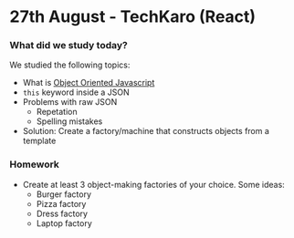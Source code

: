# 27th August - TechKaro (React)

### What did we study today?
We studied the following topics:
- What is [Object Oriented Javascript](https://developer.mozilla.org/en-US/docs/Learn/JavaScript/Objects/Object-oriented_JS)
- `this` keyword inside a JSON
- Problems with raw JSON
  - Repetation
  - Spelling mistakes
- Solution: Create a factory/machine that constructs objects from a template

### Homework
- Create at least 3 object-making factories of your choice. Some ideas:
  - Burger factory
  - Pizza factory
  - Dress factory
  - Laptop factory
